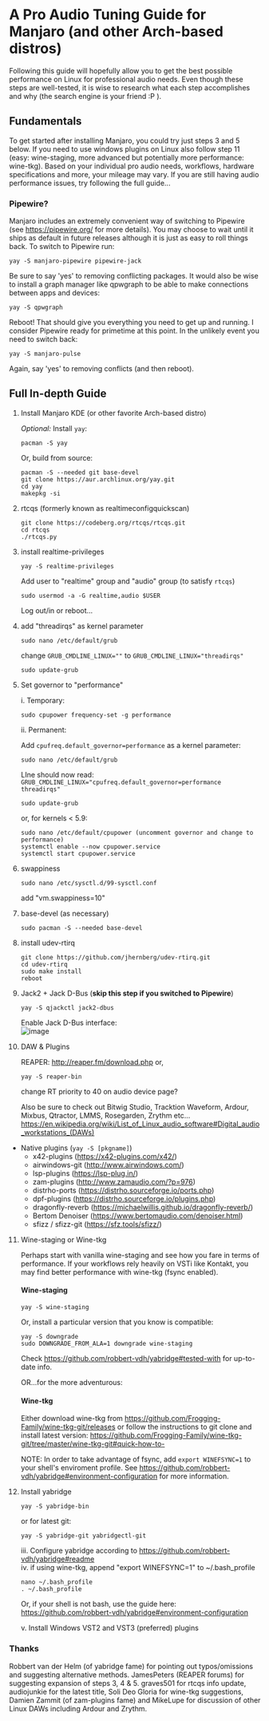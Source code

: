 # A Pro Audio Tuning Guide for Manjaro (and other Arch-based distros)

Following this guide will hopefully allow you to get the best possible performance on Linux for professional audio needs. Even though these steps are well-tested, it is wise to research what each step accomplishes and why (the search engine is your friend :P ).

## Fundamentals

To get started after installing Manjaro, you could try just steps 3 and 5 below. If you need to use windows plugins on Linux also follow step 11 (easy: wine-staging, more advanced but potentially more performance: wine-tkg). Based on your individual pro audio needs, workflows, hardware specifications and more, your mileage may vary. If you are still having audio performance issues, try following the full guide...

### Pipewire?

Manjaro includes an extremely convenient way of switching to Pipewire (see https://pipewire.org/ for more details). You may choose to wait until it ships as default in future releases although it is just as easy to roll things back. To switch to Pipewire run:
```shell
yay -S manjaro-pipewire pipewire-jack
```
Be sure to say 'yes' to removing conflicting packages. It would also be wise to install a graph manager like qpwgraph to be able to make connections between apps and devices:
```shell
yay -S qpwgraph
```
Reboot! That should give you everything you need to get up and running. I consider Pipewire ready for primetime at this point. In the unlikely event you need to switch back:
```shell
yay -S manjaro-pulse
```
Again, say 'yes' to removing conflicts (and then reboot).

## Full In-depth Guide

1) Install Manjaro KDE (or other favorite Arch-based distro)

    _Optional:_
    Install `yay`:
    ```shell
    pacman -S yay
    ```
    Or, build from source:
    ```shell
    pacman -S --needed git base-devel
    git clone https://aur.archlinux.org/yay.git
    cd yay
    makepkg -si
    ```

2) rtcqs (formerly known as realtimeconfigquickscan)
    ```shell
    git clone https://codeberg.org/rtcqs/rtcqs.git
    cd rtcqs
    ./rtcqs.py
    ```

3) install realtime-privileges
    ```shell
    yay -S realtime-privileges
    ```
    Add user to "realtime" group and "audio" group (to satisfy `rtcqs`)
    ```shell
    sudo usermod -a -G realtime,audio $USER
    ```
    Log out/in or reboot...

4) add "threadirqs" as kernel parameter
    ```shell
    sudo nano /etc/default/grub
    ```
    change 
    `GRUB_CMDLINE_LINUX=""` to `GRUB_CMDLINE_LINUX="threadirqs"`
    
    ```shell
    sudo update-grub
    ```

5) Set governor to "performance"

    i. Temporary:
    ```shell
    sudo cpupower frequency-set -g performance
    ```
    ii. Permanent:
    
    Add `cpufreq.default_governor=performance` as a kernel parameter:
   
    ```shell
    sudo nano /etc/default/grub
    ```
    LIne should now read: 
     `GRUB_CMDLINE_LINUX="cpufreq.default_governor=performance threadirqs"`
     ```shell
    sudo update-grub
    ```
    or, for kernels < 5.9:
    ```shell
    sudo nano /etc/default/cpupower (uncomment governor and change to performance)
    systemctl enable --now cpupower.service
    systemctl start cpupower.service
    ```


6) swappiness
    ```shell
    sudo nano /etc/sysctl.d/99-sysctl.conf
    ```
    add "vm.swappiness=10"

7) base-devel (as necessary)
    ```shell
    sudo pacman -S --needed base-devel
    ```

8) install udev-rtirq
    ```shell
    git clone https://github.com/jhernberg/udev-rtirq.git
    cd udev-rtirq
    sudo make install
    reboot
    ```

9) Jack2 + Jack D-Bus (__skip this step if you switched to Pipewire__)
    ```shell
    yay -S qjackctl jack2-dbus
    ```
    Enable Jack D-Bus interface:  
    ![image](https://user-images.githubusercontent.com/79659262/124497122-51218300-ddb2-11eb-8cb8-4bf873e026cd.png)


10) DAW & Plugins

    REAPER: 
    http://reaper.fm/download.php or,  
    ```shell
    yay -S reaper-bin
    ```
    change RT priority to 40 on audio device page?  
    
    
    Also be sure to check out Bitwig Studio, Tracktion Waveform, Ardour, Mixbus, Qtractor, LMMS, Rosegarden, Zrythm etc...
    https://en.wikipedia.org/wiki/List_of_Linux_audio_software#Digital_audio_workstations_(DAWs)

* Native plugins (`yay -S [pkgname]`)
  * x42-plugins (https://x42-plugins.com/x42/)
  * airwindows-git (http://www.airwindows.com/)  
  * lsp-plugins  (https://lsp-plug.in/)
  * zam-plugins  (http://www.zamaudio.com/?p=976)
  * distrho-ports (https://distrho.sourceforge.io/ports.php)
  * dpf-plugins (https://distrho.sourceforge.io/plugins.php)
  * dragonfly-reverb (https://michaelwillis.github.io/dragonfly-reverb/)
  * Bertom Denoiser (https://www.bertomaudio.com/denoiser.html)
  * sfizz / sfizz-git (https://sfz.tools/sfizz/)

11) Wine-staging or Wine-tkg

    Perhaps start with vanilla wine-staging and see how you fare in terms of performance. If your workflows rely heavily on VSTi like Kontakt, you may find better performance with wine-tkg (fsync enabled). 

    #### Wine-staging

    ```shell
    yay -S wine-staging
    ```

    Or, install a particular version that you know is compatible:
   
    ```shell
    yay -S downgrade
    sudo DOWNGRADE_FROM_ALA=1 downgrade wine-staging
    ```
    
    Check https://github.com/robbert-vdh/yabridge#tested-with for up-to-date info.
    
    OR...for the more adventurous:
   
    #### Wine-tkg
   
    Either download wine-tkg from https://github.com/Frogging-Family/wine-tkg-git/releases or follow the instructions to git clone and install latest version: https://github.com/Frogging-Family/wine-tkg-git/tree/master/wine-tkg-git#quick-how-to-
   
    NOTE: In order to take advantage of fsync, add `export WINEFSYNC=1` to your shell's enviroment profile. See https://github.com/robbert-vdh/yabridge#environment-configuration for more information. 
       
12) Install yabridge

    ```shell
    yay -S yabridge-bin
    ```
    or for latest git:
    ```shell
    yay -S yabridge-git yabridgectl-git
    ```
    
    iii. Configure yabridge according to https://github.com/robbert-vdh/yabridge#readme  
    iv. if using wine-tkg, append "export WINEFSYNC=1" to ~/.bash_profile  
    ```shell
    nano ~/.bash_profile
    . ~/.bash_profile
    ```
    
    Or, if your shell is not bash, use the guide here: https://github.com/robbert-vdh/yabridge#environment-configuration
    
    v. Install Windows VST2 and VST3 (preferred) plugins
    
    
   ### Thanks
   Robbert van der Helm (of yabridge fame) for pointing out typos/omissions and suggesting alternative methods. JamesPeters (REAPER forums) for suggesting expansion of steps 3, 4 & 5. graves501 for rtcqs info update, audiojunkie for the latest title, Soli Deo Gloria for wine-tkg suggestions, Damien Zammit (of zam-plugins fame) and MikeLupe for discussion of other Linux DAWs including Ardour and Zrythm.




